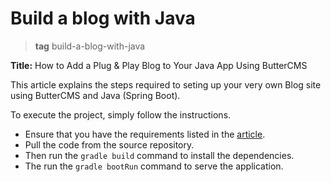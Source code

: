 # Build a blog with Java


> **tag** build-a-blog-with-java


**Title:** How to Add a Plug &amp; Play Blog to Your Java App Using ButterCMS

This article explains the steps required to seting up your very own Blog site using ButterCMS and Java (Spring Boot).

To execute the project, simply follow the instructions.
- Ensure that you have the requirements listed in the [article](https://buttercms.com/blog/build-a-blog-with-java/).
- Pull the code from the source repository.
- Then run the `gradle build` command to install the dependencies.
- The run the `gradle bootRun` command to serve the application.
